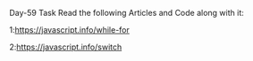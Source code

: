 Day-59 Task
Read the following Articles and Code along with it:

1:https://javascript.info/while-for

2:https://javascript.info/switch
